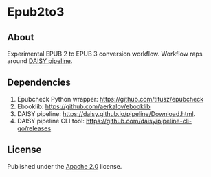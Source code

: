 # Epub2to3

## About

Experimental EPUB 2 to EPUB 3 conversion workflow. Workflow raps around [DAISY pipeline](https://github.com/daisy/pipeline). 

## Dependencies

1. Epubcheck Python wrapper: <https://github.com/titusz/epubcheck>
2. Ebooklib: <https://github.com/aerkalov/ebooklib>
3. DAISY pipeline: <https://daisy.github.io/pipeline/Download.html>.
4. DAISY pipeline CLI tool: <https://github.com/daisy/pipeline-cli-go/releases>

## License

Published under the [Apache 2.0](http://www.apache.org/licenses/LICENSE-2.0) license.
